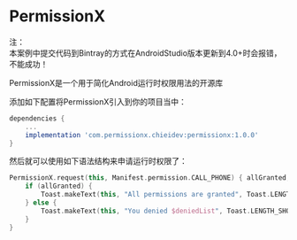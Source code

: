 # PermissionX

注：    
本案例中提交代码到Bintray的方式在AndroidStudio版本更新到4.0+时会报错，不能成功！    

PermissionX是一个用于简化Android运行时权限用法的开源库

添加如下配置将PermissionX引入到你的项目当中：

```groovy
dependencies {
    ...
    implementation 'com.permissionx.chieidev:permissionx:1.0.0'
}
```

然后就可以使用如下语法结构来申请运行时权限了：

```kotlin
PermissionX.request(this, Manifest.permission.CALL_PHONE) { allGranted, deniedList ->
    if (allGranted) {
        Toast.makeText(this, "All permissions are granted", Toast.LENGTH_SHORT).show()
    } else {
        Toast.makeText(this, "You denied $deniedList", Toast.LENGTH_SHORT).show()
    }
}
```